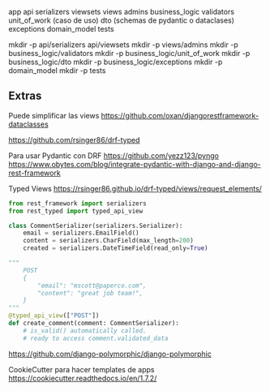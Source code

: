 app
    api
        serializers
        viewsets
    views
        admins
    business_logic
        validators
        unit_of_work (caso de uso)
        dto (schemas de pydantic o dataclases)
        exceptions
    domain_model
    tests

mkdir -p api/serializers api/viewsets
mkdir -p views/admins
mkdir -p business_logic/validators
mkdir -p business_logic/unit_of_work
mkdir -p business_logic/dto
mkdir -p business_logic/exceptions
mkdir -p domain_model
mkdir -p tests


## Extras
Puede simplificar las views https://github.com/oxan/djangorestframework-dataclasses

https://github.com/rsinger86/drf-typed

Para usar Pydantic con DRF 
https://github.com/yezz123/pyngo
https://www.obytes.com/blog/integrate-pydantic-with-django-and-django-rest-framework


Typed Views
https://rsinger86.github.io/drf-typed/views/request_elements/
```python
from rest_framework import serializers
from rest_typed import typed_api_view

class CommentSerializer(serializers.Serializer):
    email = serializers.EmailField()
    content = serializers.CharField(max_length=200)
    created = serializers.DateTimeField(read_only=True)

"""
    POST
    {
        "email": "mscott@paperco.com",
        "content": "great job team!",
    }
"""
@typed_api_view(["POST"])
def create_comment(comment: CommentSerializer):
    # is_valid() automatically called.
    # ready to access comment.validated_data
```

https://github.com/django-polymorphic/django-polymorphic


CookieCutter para hacer templates de apps
https://cookiecutter.readthedocs.io/en/1.7.2/ 